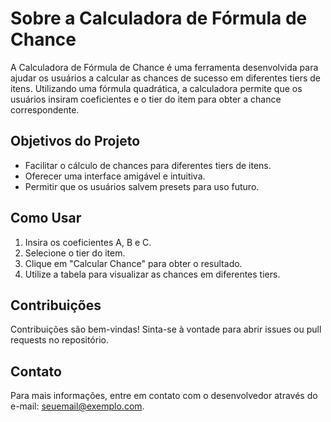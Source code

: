 # Sobre a Calculadora de Fórmula de Chance

A Calculadora de Fórmula de Chance é uma ferramenta desenvolvida para ajudar os usuários a calcular as chances de sucesso em diferentes tiers de itens. Utilizando uma fórmula quadrática, a calculadora permite que os usuários insiram coeficientes e o tier do item para obter a chance correspondente.

## Objetivos do Projeto

- Facilitar o cálculo de chances para diferentes tiers de itens.
- Oferecer uma interface amigável e intuitiva.
- Permitir que os usuários salvem presets para uso futuro.

## Como Usar

1. Insira os coeficientes A, B e C.
2. Selecione o tier do item.
3. Clique em "Calcular Chance" para obter o resultado.
4. Utilize a tabela para visualizar as chances em diferentes tiers.

## Contribuições

Contribuições são bem-vindas! Sinta-se à vontade para abrir issues ou pull requests no repositório.

## Contato

Para mais informações, entre em contato com o desenvolvedor através do e-mail: [seuemail@exemplo.com](mailto:seuemail@exemplo.com).